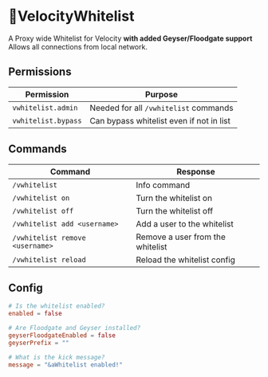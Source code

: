 
# 📃VelocityWhitelist
A Proxy wide Whitelist for Velocity **with added Geyser/Floodgate support**
Allows all connections from local network.

## Permissions
| Permission          | Purpose                                  |
|---------------------|------------------------------------------|
| `vwhitelist.admin`  | Needed for all `/vwhitelist` commands    |
| `vwhitelist.bypass` | Can bypass whitelist even if not in list |

## Commands
| Command                         | Response                         |
|---------------------------------|----------------------------------|
| `/vwhitelist`                   | Info command                     |
| `/vwhitelist on`                | Turn the whitelist on            |
| `/vwhitelist off`               | Turn the whitelist off           |
| `/vwhitelist add <username>`    | Add a user to the whitelist      |
| `/vwhitelist remove <username>` | Remove a user from the whitelist |
| `/vwhitelist reload`            | Reload the whitelist config      |

## Config
```toml
# Is the whitelist enabled?
enabled = false

# Are Floodgate and Geyser installed?
geyserFloodgateEnabled = false
geyserPrefix = ""

# What is the kick message?
message = "&aWhitelist enabled!"
```